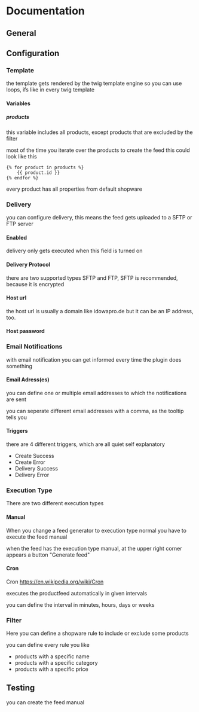 # Documentation

## General

## Configuration

### Template

the template gets rendered by the twig template engine
so you can use loops, ifs like in every twig template

#### Variables

##### products

this variable includes all products, except products that are excluded by the filter

most of the time you iterate over the products to create the feed
this could look like this

````
{% for product in products %}
    {{ product.id }}
{% endfor %}
````

every product has all properties from default shopware


### Delivery

you can configure delivery, this means the feed gets uploaded to a SFTP or FTP server

#### Enabled

delivery only gets executed when this field is turned on

#### Delivery Protocol

there are two supported types SFTP and FTP, SFTP is recommended, because it is encrypted

#### Host url

the host url is usually a domain like idowapro.de but it can be an IP address, too.

#### Host password



### Email Notifications

with email notification you can get informed every time the plugin does something

#### Email Adress(es)

you can define one or multiple email addresses to which the notifications are sent

you can seperate different email addresses with a comma, as the tooltip tells you

#### Triggers

there are 4 different triggers, which are all quiet self explanatory

* Create Success
* Create Error
* Delivery Success
* Delivery Error

### Execution Type

There are two different execution types

#### Manual

When you change a feed generator to execution type normal
you have to execute the feed manual

when the feed has the execution type manual, at the upper right corner appears a button "Generate feed"

#### Cron

Cron https://en.wikipedia.org/wiki/Cron

executes the productfeed automatically in given intervals

you can define the interval in minutes, hours, days or weeks

### Filter

Here you can define a shopware rule to include or exclude some products

you can define every rule you like
* products with a specific name
* products with a specific category
* products with a specific price

## Testing

you can create the feed manual